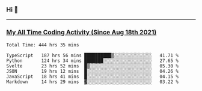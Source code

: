 ### Hi 🙂

---

### <a href="https://wakatime.com/@Eroxl">My All Time Coding Activity (Since Aug 18th 2021)</a>
<!--START_SECTION:waka-->

```text
Total Time: 444 hrs 35 mins

TypeScript   187 hrs 56 mins ██████████▒░░░░░░░░░░░░░░   41.71 %
Python       124 hrs 34 mins ███████░░░░░░░░░░░░░░░░░░   27.65 %
Svelte       23 hrs 52 mins  █▒░░░░░░░░░░░░░░░░░░░░░░░   05.30 %
JSON         19 hrs 12 mins  █░░░░░░░░░░░░░░░░░░░░░░░░   04.26 %
JavaScript   18 hrs 41 mins  █░░░░░░░░░░░░░░░░░░░░░░░░   04.15 %
Markdown     14 hrs 29 mins  ▓░░░░░░░░░░░░░░░░░░░░░░░░   03.22 %
```

<!--END_SECTION:waka-->
